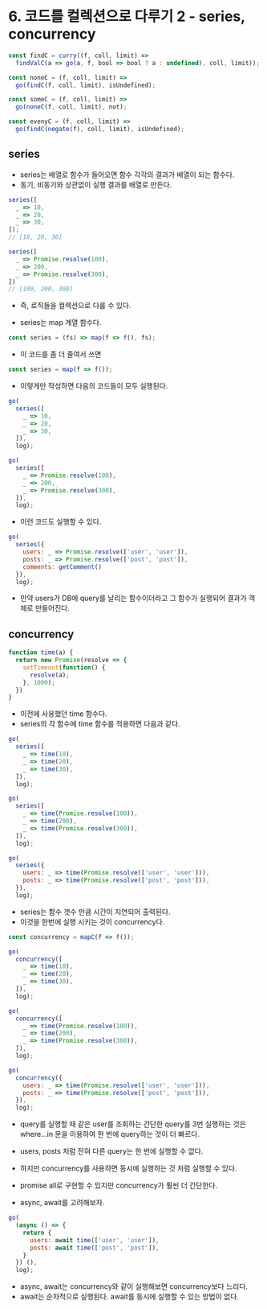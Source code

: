 # 6. 코드를 컬렉션으로 다루기 2 - series, concurrency

```js
const findC = curry((f, coll, limit) =>
  findValC(a => go(a, f, bool => bool ? a : undefined), coll, limit));

const noneC = (f, coll, limit) =>
  go(findC(f, coll, limit), isUndefined);

const someC = (f, coll, limit) =>
  go(noneC(f, coll, limit), not);

const evenyC = (f, coll, limit) =>
  go(findC(negate(f), coll, limit), isUndefined);
```

## series

- series는 배열로 함수가 들어오면 함수 각각의 결과가 배열이 되는 함수다.
- 동기, 비동기와 상관없이 실행 결과를 배열로 만든다.

```js
series([
  _ => 10,
  _ => 20,
  _ => 30,
]);
// [10, 20, 30]

series([
  _ => Promise.resolve(100),
  _ => 200,
  _ => Promise.resolve(300),
])
// [100, 200, 300]
```

- 즉, 로직들을 컬렉션으로 다룰 수 있다.

- series는 map 계열 함수다.

```js
const series = (fs) => map(f => f(), fs);
```

- 이 코드를 좀 더 줄여서 쓰면

```js
const series = map(f => f());
```

- 이렇게만 작성하면 다음의 코드들이 모두 실행된다.

```js
go(
  series([
    _ => 10,
    _ => 20,
    _ => 30,
  ]),
  log);

go(
  series([
    _ => Promise.resolve(100),
    _ => 200,
    _ => Promise.resolve(300),
  ]),
  log);
```

- 이런 코드도 실행할 수 있다.

```js
go(
  series({
    users: _ => Promise.resolve(['user', 'user']),
    posts: _ => Promise.resolve(['post', 'post']),
    comments: getComment()
  }),
  log);
```

- 만약 users가 DB에 query를 날리는 함수이더라고 그 함수가 실행되어 결과가 객체로 만들어진다.

## concurrency

```js
function time(a) {
  return new Promise(resolve => {
    setTimeout(function() {
      resolve(a);
    }, 1000);
  })
}
```

- 이전에 사용했던 time 함수다.
- series의 각 함수에 time 함수를 적용하면 다음과 같다.

```js
go(
  series([
    _ => time(10),
    _ => time(20),
    _ => time(30),
  ]),
  log);

go(
  series([
    _ => time(Promise.resolve(100)),
    _ => time(200),
    _ => time(Promise.resolve(300)),
  ]),
  log);

go(
  series({
    users: _ => time(Promise.resolve(['user', 'user'])),
    posts: _ => time(Promise.resolve(['post', 'post'])),
  }),
  log);
```

- series는 함수 갯수 만큼 시간이 지연되어 출력된다.
- 이것을 한번에 실행 시키는 것이 concurrency다.

```js
const concurrency = mapC(f => f());
```

```js
go(
  concurrency([
    _ => time(10),
    _ => time(20),
    _ => time(30),
  ]),
  log);

go(
  concurrency([
    _ => time(Promise.resolve(100)),
    _ => time(200),
    _ => time(Promise.resolve(300)),
  ]),
  log);

go(
  concurrency({
    users: _ => time(Promise.resolve(['user', 'user'])),
    posts: _ => time(Promise.resolve(['post', 'post'])),
  }),
  log);
```

- query를 실행할 때 같은 user를 조회하는 간단한 query를 3번 실행하는 것은 where...in 문을 이용하여 한 번에 query하는 것이 더 빠르다.
- users, posts 처럼 전혀 다른 query는 한 번에 실행할 수 없다.
- 하지만 concurrency를 사용하면 동시에 실행하는 것 처럼 실행할 수 있다.
- promise all로 구현할 수 있지만 concurrency가 훨씬 더 간단한다.

- async, await를 고려해보자.

```js
go(
  (async () => {
    return {
      users: await time(['user', 'user']),
      posts: await time(['post', 'post']),
    }
  }) (),
  log);
```

- async, await는 concurrency와 같이 실행해보면 concurrency보다 느리다.
- await는 순차적으로 실행된다. await를 동시에 실행할 수 있는 방법이 없다.
